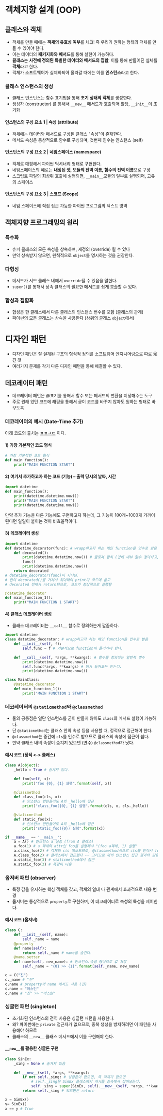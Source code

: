 # 객체지향 설계 (OOP)

## 클래스와 객체

* 객체를 만들 때에는 **객체의 유효성 여부**를 체크! 즉 우리가 원하는 형태의 객체를 만들 수 있어야 한다.
* 이는 데이터의 **패키지화와 메서드**를 통해 실현이 가능하다.
* **클래스**는 **사전에 정의된 특별한 데이터와 메서드의 집합**, 이를 통해 만들어진 실체를 **객체**라고 한다.
* 객체가 소프트웨어가 실체화되어 올라갈 때에는 이를 **인스턴스**라고 한다.

### 클래스 인스턴스의 생성
* 클래스 인스턴스는 함수 표기법을 통해 **초기 상태의 객체**를 생성한다.
* 생성자 (constructor) 를 통해서 `__new__` 메서드가 호출되어 할당, `__init__`이 초기화

#### 인스턴스의 구성 요소 1 | 속성 (attribute)
* 객체에는 데이터와 메서드로 구성된 클래스 "속성"이 존재한다.
* 메서드 속성은 통상적으로 함수로 구성되며, 첫번째 인수는 인스턴스 (self)

#### 인스턴스의 구성 요소 2 | 네임스페이스 (namespace)
* 객체로 매핑해서 파이썬 딕셔너리 형태로 구현한다.
* 네임스페이스의 예로는 **내장된 셋, 모듈의 전역 이름, 함수의 전역 이름**으로 구성
* 스크립트 파일의 최상위 호출에 실행되면, `__main__`모듈의 일부로 실행되어, 고유의 스페이스

#### 인스턴스의 구성 요소 3 | 스코프 (Scope)
* 네임 스페이스에 직접 접근 가능한 파이썬 프로그램의 텍스트 영역

## 객체지향 프로그래밍의 원리

### 특수화
* 슈퍼 클래스의 모든 속성을 상속하며, 재정의 (override) 될 수 있다
* 만약 상속받지 않으면, 원칙적으로 `object`를 명시하는 것을 권장한다.

### 다형성
* 메서드가 서브 클래스 내에서 `override`될 수 있음을 말한다.
* `super()`를 통해서 상속 클래스의 필요한 메서드를 쉽게 호출할 수 있다.

### 합성과 집합화
* 합성은 한 클래스에서 다른 클래스의 인스턴스 변수를 포함 (클래스의 관계)
* 파이썬의 모든 클래스는 상속을 사용한다 (상위의 클래스 `object`에서)

# 디자인 패턴

* 디자인 패턴은 잘 설계된 구조의 형식적 정의를 소프트웨어 엔지니어링으로 따로 옮긴 것
* 여러가지 문제를 각기 다른 디자인 패턴을 통해 해결할 수 있다.

## 데코레이터 패턴
* 데코레이터 패턴은 @표기를 통해서 함수 또는 메서드의 변환을 지정해주는 도구
* 주로 원래 있던 코드에 래핑을 통해서 굳이 코드를 바꾸지 않아도 원하는 형태로 바꾸도록

### 데코레이터의 예시 (Date-Time 추가) 
아래 코드의 출처는 [ㅍㅍㅋㄷ](https://bluese05.tistory.com/30) 이다.    

#### 1) 가장 기본적인 코드 형식
```python
# 가장 기본적인 코드 형식
def main_function():
    print("MAIN FUNCTION START")
```

#### 2) 여기서 추가하고자 하는 코드 (기능) – 출력 당시의 날짜, 시간
```python
import datetime
def main_function():
    print(datetime.datetime.now())
    print("MAIN FUNCTION START")
    print(datetime.datetime.now())
```
만약 추가 기능을 다른 기능에도 구현하고자 하는데, 그 기능이 100개~1000개 가까이 된다면 일일이 붙이는 것이 비효율적이다.

#### 3) 데코레이터 생성
```python
import datetime
def datetime_decorator(func): # wrapp하고자 하는 메인 function을 인수로 받음
    def decorated():
        print(datetime.datetime.now()) # 클로져 형식 (안에 내부 함수 정의하고, 외부로 return)
        func()
        print(datetime.datetime.now())
    return decorated
# datetime_decorator(func)이 지나면,
# 안의 decorated()를 거쳐서 위아래의 print가 코드에 붙고
# decorated 전체가 return되므로, 코드가 정상적으로 실행됨

@datetime_decorator
def main_function_1():
    print("MAIN FUNCTION 1 START")
```

#### 4) 클래스 데코레이터 생성
* 클래스 데코레이터는 `__call__` 함수로 정의하는게 깔끔하다.
```python
import datetime
class datetime_decorator: # wrapp하고자 하는 메인 function을 인수로 받음
    def __init__(self, f):
        self.func = f # 기본적으로 function이 들어가야 한다.
    
    def __call__(self, *args, **kwargs): # 함수를 정의하는 일반적 변수
        print(datetime.datetime.now())
        self.func(*args, **kwargs) # 뭐가 들어오든 받는다.
        print(datetime.datetime.now())

class MainClass:
    @Datetime_decorator
    def main_function_1():
        print("MAIN FUNCTION 1 START")
```
### 데코레이터의 `@staticmethod`와 `@classmethod`
* 둘의 공통점은 일단 인스턴스를 굳이 만들지 않아도 `class`의 메서드 실행이 가능하다.
* 단 `@staticmethod`는 클래스 안의 속성 등을 사용할 때, 정적으로 접근해야 한다.
* `@classmethod`는 중간에 `cls`를 인수로 받으므로 클래스의 속성에 접근이 쉽다.
* 만약 클래스 내의 속성이 숨겨져 있으면 (변수) `@classmethod`가 낫다.

#### 예시 코드 (정적 <-> 클래스)
```python
class A(object):
    _hello = True # 숨겨져 있다.
    
    def foo(self, x):
        print("foo {0}, {1} 실행".format(self, x))
        
    @classmethod
    def class_foo(cls, x):
        # 인스턴스 안만들어도 A의 _hello에 접근
        print("class_foo({0}, {1} 실행".format(cls, x, cls._hello))

    @staticmethod
    def static_foo(x):
        # 인스턴스 안만들어도 A의 _hello에 접근
        print("static_foo({0}) 실행".format(x))

if __name__ == '__main__':
    a = A() # 인스턴스 a 생성 (from A 클래스)
    a.foo(1) # a 객체의 attr인 foo를 실행해서 "(foo a객체, 1) 실행"
    a.class_foo(2) # 객체의 cls 메소드므로, @classmethod식으로 cls를 받아서 foo_class(A,2) 실행
    A.class_foo(2) # 클래스에서 접근했다 -- 그러므로 위의 인스턴스 접근 결과와 같음
    a.static_foo(3) # staticmethod에서 접근
    A.static_foo(3) # 똑같이 나옴
```

### 옵저버 패턴 (observer)
* 특정 값을 유지하는 핵심 객체를 갖고, 객체의 일대 다 관계에서 효과적으로 내용 변경
* 옵저버는 통상적으로 `property`로 구현하며, 이 데코레이터로 속성의 특성을 제어한다.

#### 예시 코드 (옵저버)
```python
class C:
    def __init__(self, name):
        self._name = name
    @property
    def name(self):
        return self._name # name을 숨긴다.
    @name.setter
    def name(self, new_name): # 인스턴스.속성 형식으로 값 저장
        self._name = "{0} >> {1}".format(self._name, new_name)

c = C("진")
c._name # "진"
c.name # property의 name 메서드 사용 (진)
c.name = "아스틴"
c.name # "진" >> "아스틴"
```
### 싱글턴 패턴 (singleton)

* 초기화된 인스턴스의 전역 사용은 싱글턴 패턴을 사용한다.
* 왜? 파이썬에는 `private` 접근자가 없으므로, 중복 생성을 방지하려면 이 패턴을 사용해야 하므로
* 클래스의 `__new__` 클래스 메서드에서 이를 구현해야 한다.

#### `__new__`를 활용한 싱글톤 구현
```python
class SinEx:
    _sing = None # 숨겨져 있음
    
    def __new__(self, *args, **kwargs):
        if not self._sing: # 싱글톤이 없으면, 즉 객체가 없으면
            # self._sing은 SinEx 클래스에서 자기를 상속해서 집어넣는다. 
            self._sing = super(SinEx, self).__new__(self, *args, **kwargs)
        return self._sing # 있으면은 return

x = SinEx()
y= SinEx()
x == y # True     
```